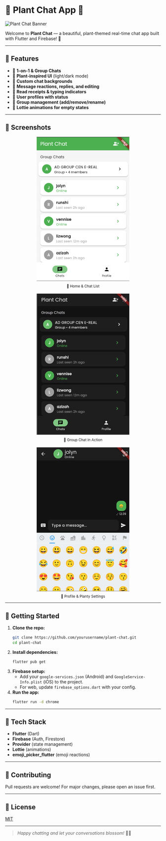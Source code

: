 # 🌱 Plant Chat App 🌿

![Plant Chat Banner](https://img.freepik.com/free-vector/flat-design-plant-illustration_23-2149270472.jpg?w=1380&t=st=1716530000~exp=1716530600~hmac=plantbanner)

Welcome to **Plant Chat** — a beautiful, plant-themed real-time chat app built with Flutter and Firebase! 🌼

---

## 🌻 Features

- 🌵 **1-on-1 & Group Chats**
- 🌿 **Plant-inspired UI** (light/dark mode)
- 🌸 **Custom chat backgrounds**
- 🌼 **Message reactions, replies, and editing**
- 🌱 **Read receipts & typing indicators**
- 🌳 **User profiles with status**
- 🌺 **Group management (add/remove/rename)**
- 🍃 **Lottie animations for empty states**

---

## 🌷 Screenshots

<div align="center">
  <img src="assets/page1.png" alt="Home Screen" width="300"/>
  <br><sub>🌱 Home & Chat List</sub>
  <br><br>
  <img src="assets/page2.png" alt="Group Chat" width="300"/>
  <br><sub>🌿 Group Chat in Action</sub>
  <br><br>
  <img src="assets/page3.png" alt="Profile Page" width="300"/>
  <br><sub>🌸 Profile & Planty Settings</sub>
</div>

---

## 🌵 Getting Started

1. **Clone the repo:**
   ```sh
   git clone https://github.com/yourusername/plant-chat.git
   cd plant-chat
   ```
2. **Install dependencies:**
   ```sh
   flutter pub get
   ```
3. **Firebase setup:**
   - Add your `google-services.json` (Android) and `GoogleService-Info.plist` (iOS) to the project.
   - For web, update `firebase_options.dart` with your config.
4. **Run the app:**
   ```sh
   flutter run -d chrome
   ```

---

## 🌼 Tech Stack
- **Flutter** (Dart)
- **Firebase** (Auth, Firestore)
- **Provider** (state management)
- **Lottie** (animations)
- **emoji_picker_flutter** (emoji reactions)

---

## 🌿 Contributing

Pull requests are welcome! For major changes, please open an issue first.

---

## 🌻 License

[MIT](LICENSE)

---

> _Happy chatting and let your conversations blossom!_ 🌱💬
